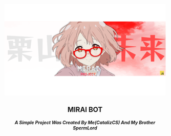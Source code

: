 <div align="center">
  <img src="https://raw.githubusercontent.com/m1raibot/.github/main/1.png" alt="Logo" /><br>
  <h2>MIRAI BOT</h2>
  <h5><i>A Simple Project Was Created By Me(CatalizCS) And My Brother SpermLord</i></h5>
</div>
